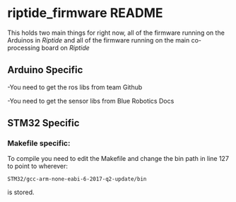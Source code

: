 # riptide_firmware README

This holds two main things for right now, all of the firmware running on the Arduinos in *Riptide* and all of the firmware running on the main co-processing board on *Riptide*

## Arduino Specific

-You need to get the ros libs from team Github

-You need to get the sensor libs from Blue Robotics Docs

## STM32 Specific
### Makefile specific:
To compile you need to edit the Makefile and change the bin path in line 127 to point to wherever:

`STM32/gcc-arm-none-eabi-6-2017-q2-update/bin`

is stored. 
